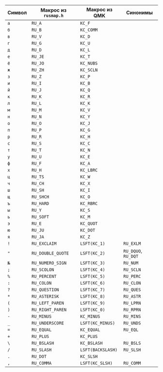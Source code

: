 Символ            |Макрос из `rusmap.h`            |Макрос из QMK           |Синонимы             |
------------------|--------------------------------|------------------------|---------------------|
`а`               |`RU_A`                          |`KC_F`                  |                     |
`б`               |`RU_B`                          |`KC_COMM`               |                     |
`в`               |`RU_V`                          |`KC_D`                  |                     |
`г`               |`RU_G`                          |`KC_U`                  |                     |
`д`               |`RU_D`                          |`KC_L`                  |                     |
`е`               |`RU_JE`                         |`KC_T`                  |                     |
`ё`               |`RU_JO`                         |`KC_NUBS`               |                     |
`ж`               |`RU_ZH`                         |`KC_SCLN`               |                     |
`з`               |`RU_Z`                          |`KC_P`                  |                     |
`и`               |`RU_I`                          |`KC_B`                  |                     |
`й`               |`RU_J`                          |`KC_Q`                  |                     |
`к`               |`RU_K`                          |`KC_R`                  |                     |
`л`               |`RU_L`                          |`KC_K`                  |                     |
`м`               |`RU_M`                          |`KC_V`                  |                     |
`н`               |`RU_N`                          |`KC_Y`                  |                     |
`о`               |`RU_O`                          |`KC_J`                  |                     |
`п`               |`RU_P`                          |`KC_G`                  |                     |
`р`               |`RU_R`                          |`KC_H`                  |                     |
`с`               |`RU_S`                          |`KC_C`                  |                     |
`т`               |`RU_T`                          |`KC_N`                  |                     |
`у`               |`RU_U`                          |`KC_E`                  |                     |
`ф`               |`RU_F`                          |`KC_A`                  |                     |
`х`               |`RU_H`                          |`KC_LBRC`               |                     |
`ц`               |`RU_TS`                         |`KC_W`                  |                     |
`ч`               |`RU_CH`                         |`KC_X`                  |                     |
`ш`               |`RU_SH`                         |`KC_I`                  |                     |
`щ`               |`RU_SHCH`                       |`KC_O`                  |                     |
`ъ`               |`RU_HARD`                       |`KC_RBRC`               |                     |
`ы`               |`RU_Y`                          |`KC_S`                  |                     |
`ь`               |`RU_SOFT`                       |`KC_M`                  |                     |
`э`               |`RU_E`                          |`KC_QUOT`               |                     |
`ю`               |`RU_JU`                         |`KC_DOT`                |                     |
`я`               |`RU_JA`                         |`KC_Z`                  |                     |
`!`               |`RU_EXCLAIM`                    |`LSFT(KC_1)`            |`RU_EXLM`            |
`"`               |`RU_DOUBLE_QUOTE`               |`LSFT(KC_2)`            |`RU_DQUO`, `RU_DQT`  |
`№`               |`RU_NUMERO_SIGN`                |`LSFT(KC_3)`            |`RU_NUM`             |
`;`               |`RU_SCOLON`                     |`LSFT(KC_4)`            |`RU_SCLN`            |
`%`               |`RU_PERCENT`                    |`LSFT(KC_5)`            |`RU_PERC`            |
`:`               |`RU_COLON`                      |`LSFT(KC_6)`            |`RU_CLON`            |
`?`               |`RU_QUESTION`                   |`LSFT(KC_7)`            |`RU_QUES`            |
`*`               |`RU_ASTERISK`                   |`LSFT(KC_8)`            |`RU_ASTR`            |
`(`               |`RU_LEFT_PAREN`                 |`LSFT(KC_9)`            |`RU_LPRN`            |
`)`               |`RU_RIGHT_PAREN`                |`LSFT(KC_0)`            |`RU_RPRN`            |
`-`               |`RU_MINUS`                      |`KC_MINUS`              |`RU_MINS`            |
`_`               |`RU_UNDERSCORE`                 |`LSFT(KC_MINUS)`        |`RU_UNDS`            |
`=`               |`RU_EQUAL`                      |`KC_EQUAL`              |`RU_EQL`             |
`+`               |`RU_PLUS`                       |`KC_PLUS`               |                     |
`\`               |`RU_BSLASH`                     |`KC_BSLASH`             |`RU_BSLS`            |
`/`               |`RU_SLASH`                      |`LSFT(BACKSLASH)`       |`RU_SLSH`            |
`.`               |`RU_DOT`                        |`KC_SLSH`               |                     |
`,`               |`RU_COMMA`                      |`LSFT(KC_SLSH)`         |`RU_COMM`            |
